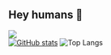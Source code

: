 ## Hey humans 👋
![](https://komarev.com/ghpvc/?username=muammarahlnn)  
[![GitHub stats](https://github-readme-stats.vercel.app/api?username=muammarahlnn&show_icons=true&include_all_commits=true&count_private=true&theme=tokyonight)](https://github.com/muammarahlnn/github-readme-stats)
![Top Langs](https://github-readme-stats.vercel.app/api/top-langs/?username=muammarahlnn&layout=compact&langs_count=5&theme=tokyonight&hide=php,html,css)
<!--
**muammarahlnn/muammarahlnn** is a ✨ _special_ ✨ repository because its `README.md` (this file) appears on your GitHub profile.

Here are some ideas to get you started:

- 🔭 I’m currently working on ...
- 🌱 I’m currently learning ...
- 👯 I’m looking to collaborate on ...
- 🤔 I’m looking for help with ...
- 💬 Ask me about ...
- 📫 How to reach me: ...
- 😄 Pronouns: ...
- ⚡ Fun fact: ...
-->
